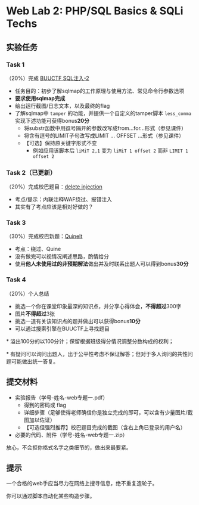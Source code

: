 # Web Lab 2: PHP/SQL Basics & SQLi Techs

## 实验任务
### Task 1

（20%）完成 [BUUCTF SQL注入-2](https://buuoj.cn/challenges#[%E7%AC%AC%E4%B8%80%E7%AB%A0%20web%E5%85%A5%E9%97%A8]SQL%E6%B3%A8%E5%85%A5-2)

+ 任务目的：初步了解sqlmap的工作原理与使用方法、常见命令行参数选项
+ **要求使用sqlmap完成**
+ 给出运行截图/日志文本，以及最终的flag
+ 了解sqlmap中 `tamper` 的功能，并提供一个自定义的tamper脚本 `less_comma` 实现下述功能可获得bonus**20分**
    + 将substr函数中用逗号隔开的参数改写成from...for...形式（参见课件）
    + 将含有逗号的LIMIT子句改写成LIMIT ... OFFSET ...形式（参见课件）
    + 【可选】保持原关键字形式不变
        + 例如应用该脚本后 `liMiT 2,1` 变为 `liMiT 1 offset 2` 而非 `LIMIT 1 offset 2`

### Task 2（已更新）  
（20%）完成校巴题目：[delete injection](https://zjusec.com/challenges/6)

+ 考点/提示：内联注释WAF绕过、报错注入  
+ 其实有了考点应该是相对好做的？  

### Task 3

（30%）完成校巴新题：[QuineIt](https://zjusec.com/challenges/138)

+ 考点：绕过、Quine
+ 没有做完可以视情况阐述思路，酌情给分
+ 使用**他人未使用过的非预期解法**做出并及时联系出题人可以得到bonus**30分**

### Task 4

（20%）个人总结

+ 挑选一个你在课堂印象最深的知识点，并分享心得体会，**不得超过**300字
+ 图片**不得超过**3张
+ 挑选一道有关该知识点的题并做出可以获得bonus**10分**
+ 可以通过搜索引擎在BUUCTF上寻找题目

\* 溢出100分的以100分计；保留根据班级得分情况调整分数构成的权利；

\* 有疑问可以询问出题人，出于公平性考虑不保证解答；但对于多人询问的共性问题可能做出统一答复。


## 提交材料
+ 实验报告（<span class="heti-skip">学号-姓名-web专题一.pdf</span>）
    + 得到的密码或 flag
    + 详细步骤（足够使得老师确信你是独立完成的即可，可以含有少量图片/截图加以佐证）
    + 【可选但强烈推荐】校巴题目完成的截图（含右上角已登录的用户名）
+ 必要的代码、附件（<span class="heti-skip">学号-姓名-web专题一.zip</span>）

放心，不会抠你格式名字之类细节的，做出来最要紧。

## 提示
一个合格的web手应当尽力在网络上搜寻信息，绝不重复造轮子。

你可以通过脚本自动化某些构造步骤。
